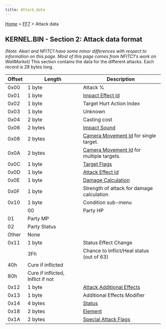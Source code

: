 ```yaml
---
title: Attack_data
---
```


[Home](../Main_Page.md) > [FF7](../FF7.md) > Attack data

## KERNEL.BIN - Section 2: Attack data format

*(Note: Akari and NFITC1 have some minor differences with respect to information on this page. Most of this page comes from NFITC1's work on WallMarket)* This section contains the data for the different attacks. Each record is 28 bytes long.

| Offset | Length                            | Description                                                                                         |
|--------|-----------------------------------|-----------------------------------------------------------------------------------------------------|
| 0x00   | 1 byte                            | Attack %                                                                                            |
| 0x01   | 1 byte                            | [Impact Effect Id](Battle/Impact_Effect_Id_List.md)                                     |
| 0x02   | 1 byte                            | Target Hurt Action Index                                                                            |
| 0x03   | 1 byte                            | Unknown                                                                                             |
| 0x04   | 2 byte                            | Casting cost                                                                                        |
| 0x06   | 2 bytes                           | [Impact Sound](Battle/Sound_Effect_Id_List.md)                                          |
| 0x08   | 2 bytes                           | [Camera Movement Id](Battle/Camera_Movement_Id_List?redlink=1.md) for single target.    |
| 0x0A   | 2 bytes                           | [Camera Movement Id](Battle/Camera_Movement_Id_List?redlink=1.md) for multiple targets. |
| 0x0C   | 1 byte                            | [Target Flags](Battle/Targeting_Data.md)                                                |
| 0x0D   | 1 byte                            | [Attack Effect Id](Battle/Attack_Effect_Id_List.md)                                     |
| 0x0E   | 1 byte                            | [Damage Calculation](Battle/Damage_Calculation.md)                                      |
| 0x0F   | 1 byte                            | Strength of attack for damage calculation                                                           |
| 0x10   | 1 byte                            | Condition sub-menu                                                                                  |
|        | 00                                | Party HP                                                                                            |
| 01     | Party MP                          |                                                                                                     |
| 02     | Party Status                      |                                                                                                     |
| Other  | None                              |                                                                                                     |
| 0x11   | 1 byte                            | Status Effect Change                                                                                |
|        | 3Fh                               | Chance to Inflict/Heal status (out of 63)                                                           |
| 40h    | Cure if inflicted                 |                                                                                                     |
| 80h    | Cure if inflicted, Inflict if not |                                                                                                     |
| 0x12   | 1 byte                            | [Attack Additional Effects](Battle/Attack_Special_Effects.md)                           |
| 0x13   | 1 byte                            | Additional Effects Modifier                                                                         |
| 0x14   | 4 bytes                           | [Status](Battle/Status_Effects.md)                                                      |
| 0x18   | 2 bytes                           | [Element](Battle/Elemental_Data.md)                                                     |
| 0x1A   | 2 bytes                           | [Special Attack Flags](Battle/Special_Attack_Flags.md)                                  |
